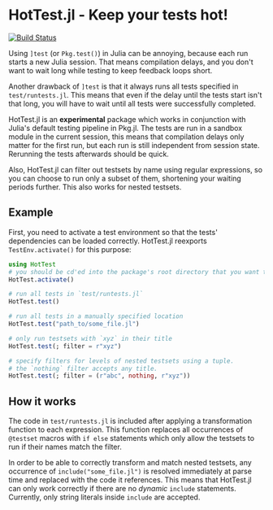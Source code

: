 # HotTest.jl - Keep your tests hot!

[![Build Status](https://github.com/jkrumbiegel/HotTest.jl/actions/workflows/CI.yml/badge.svg?branch=main)](https://github.com/jkrumbiegel/HotTest.jl/actions/workflows/CI.yml?query=branch%3Amain)

Using `]test` (or `Pkg.test()`) in Julia can be annoying, because each run starts a new Julia session.
That means compilation delays, and you don't want to wait long while testing to keep feedback loops short.

Another drawback of `]test` is that it always runs all tests specified in `test/runtests.jl`.
This means that even if the delay until the tests start isn't that long, you will have to wait until all tests were successfully completed.

HotTest.jl is an **experimental** package which works in conjunction with Julia's default testing pipeline in Pkg.jl.
The tests are run in a sandbox module in the current session, this means that compilation delays only matter for the first run, but each run is still independent from session state.
Rerunning the tests afterwards should be quick.

Also, HotTest.jl can filter out testsets by name using regular expressions, so you can choose to run only a subset of them, shortening your waiting periods further.
This also works for nested testsets.

## Example

First, you need to activate a test environment so that the tests' dependencies can be loaded correctly.
HotTest.jl reexports `TestEnv.activate()` for this purpose:

```julia
using HotTest
# you should be cd'ed into the package's root directory that you want to test
HotTest.activate()

# run all tests in `test/runtests.jl`
HotTest.test()

# run all tests in a manually specified location
HotTest.test("path_to/some_file.jl")

# only run testsets with `xyz` in their title
HotTest.test(; filter = r"xyz")

# specify filters for levels of nested testsets using a tuple.
# the `nothing` filter accepts any title.
HotTest.test(; filter = (r"abc", nothing, r"xyz"))
```

## How it works

The code in `test/runtests.jl` is included after applying a transformation function to each
expression.
This function replaces all occurrences of `@testset` macros with `if else` statements
which only allow the testsets to run if their names match the filter.

In order to be able to correctly transform and match nested testsets, any occurrence of
`include("some_file.jl")` is resolved immediately at parse time and replaced with the code it references.
This means that HotTest.jl can only work correctly if there are no _dynamic_ `include` statements.
Currently, only string literals inside `include` are accepted.
